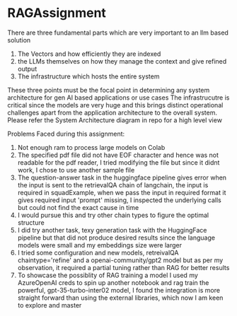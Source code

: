 # RAGAssignment
There are three fundamental parts which are very important to an llm based solution
1. The Vectors and how efficiently they are indexed
2. the LLMs themselves on how they manage the context and give refined output
3. The infrastructure which hosts the entire system

These three points must be the focal point in determining any system architecture for gen AI based applications or use cases
The infrastrucutre is critical since the models are very huge and this brings distinct operational challenges apart from the application architecture to the overall system.
Please refer the System Architecture diagram in repo for a high level view

Problems Faced during this assignment:
1. Not enough ram to process large models on Colab
2. The specified pdf file did not have EOF character and hence was not readable for the pdf reader, I tried modifying the file but since it didnt work, I chose to use another sample file
3. The question-answer task in the huggingface pipeline gives error when the input is sent to the retrievalQA chain of langchain, the input is required in squadExample, when we pass the input in required format it gives required input 'prompt' missing, I inspected the underlying calls but could not find the exact cause in time
4. I would pursue this and try other chain types to figure the optimal structure
5. I did try another task, texy generation task with the HuggingFace pipeline but that did not produce desired results since the language models were small and my embeddings size were larger
6. I tried some configuration and new models, retreivalQA chaintype='refine' and a openai-community/gpt2 model but as per my observation, it required a partial tuning rather than RAG for better results
7. To showcase the possiblity of RAG training a model I used my AzureOpenAI creds to spin up another notebook and rag train the powerful, gpt-35-turbo-inter02 model, I found the integration is more straight forward than using the external libraries, which now I am keen to explore and master
